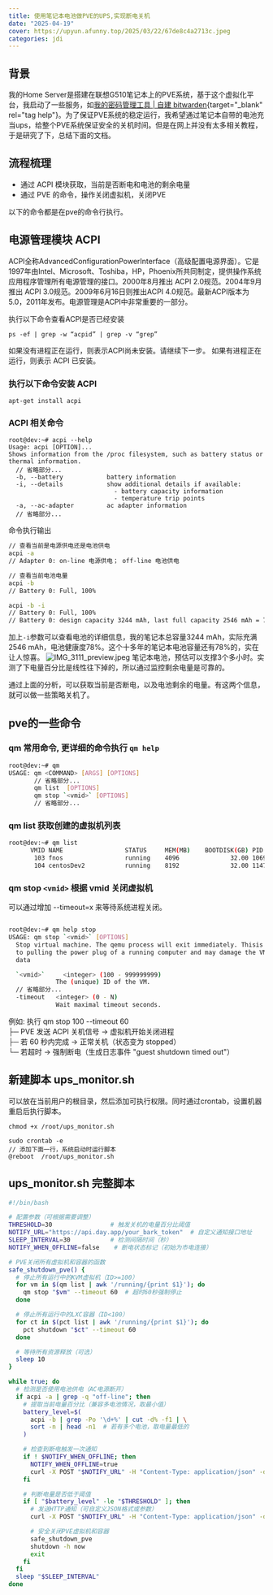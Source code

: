 ```yaml
---
title: 使用笔记本电池做PVE的UPS,实现断电关机
date: "2025-04-19"
cover: https://upyun.afunny.top/2025/03/22/67de8c4a2713c.jpeg
categories: jdi
---
```


## 背景
我的Home Server是搭建在联想G510笔记本上的PVE系统，基于这个虚拟化平台，我启动了一些服务，如[我的密码管理工具 | 自建 bitwarden](/bitwarden){target="_blank" rel="tag help"}。为了保证PVE系统的稳定运行，我希望通过笔记本自带的电池充当ups，给整个PVE系统保证安全的关机时间。但是在网上并没有太多相关教程， 于是研究了下，总结下面的文档。

## 流程梳理
- 通过 ACPI 模块获取，当前是否断电和电池的剩余电量
- 通过 PVE 的命令，操作关闭虚拟机，关闭PVE

以下的命令都是在pve的命令行执行。
## 电源管理模块 ACPI
ACPI全称AdvancedConfigurationPowerInterface（高级配置电源界面）。它是1997年由Intel、Microsoft、Toshiba，HP，Phoenix所共同制定，提供操作系统应用程序管理所有电源管理的接口。2000年8月推出 ACPI 2.0规范。2004年9月推出 ACPI 3.0规范。2009年6月16日则推出ACPI 4.0规范。最新ACPI版本为5.0，2011年发布。电源管理是ACPI中非常重要的一部分。

执行以下命令查看ACPI是否已经安装
```
ps -ef | grep -w “acpid” | grep -v “grep”
```
如果没有进程正在运行，则表示ACPI尚未安装。请继续下一步。
如果有进程正在运行，则表示 ACPI 已安装。

### 执行以下命令安装 ACPI
```shell
apt-get install acpi
```

### ACPI 相关命令

```shell
root@dev:~# acpi --help
Usage: acpi [OPTION]...
Shows information from the /proc filesystem, such as battery status or
thermal information.
  // 省略部分...
  -b, --battery            battery information
  -i, --details            show additional details if available:
                             - battery capacity information
                             - temperature trip points
  -a, --ac-adapter         ac adapter information
  // 省略部分...
```
命令执行输出
```bash
// 查看当前是电源供电还是电池供电
acpi -a
// Adapter 0: on-line 电源供电； off-line 电池供电

// 查看当前电池电量
acpi -b 
// Battery 0: Full, 100%

acpi -b -i
// Battery 0: Full, 100%
// Battery 0: design capacity 3244 mAh, last full capacity 2546 mAh = 78%
```
加上`-i`参数可以查看电池的详细信息，我的笔记本总容量3244 mAh，实际充满2546 mAh，电池健康度78%。这个十多年的笔记本电池容量还有78%的，实在让人惊喜。
![IMG_3111_preview.jpeg](https://upyun.afunny.top/2025/04/19/68037a58516a7.jpeg)
笔记本电池，预估可以支撑3个多小时。实测了下电量百分比是线性往下掉的，所以通过监控剩余电量是可靠的。

通过上面的分析，可以获取当前是否断电，以及电池剩余的电量。有这两个信息，就可以做一些策略关机了。

## pve的一些命令


### qm 常用命令, 更详细的命令执行 `qm help`
```bash
root@dev:~# qm 
USAGE: qm <COMMAND> [ARGS] [OPTIONS]
       // 省略部分...
       qm list  [OPTIONS]
       qm stop `<vmid>` [OPTIONS]
       // 省略部分...

```

### qm list 获取创建的虚拟机列表

```bash
root@dev:~# qm list
      VMID NAME                 STATUS     MEM(MB)    BOOTDISK(GB) PID       
       103 fnos                 running    4096              32.00 1069      
       104 centosDev2           running    8192              32.00 1147
```

### qm stop `<vmid>` 根据 vmid 关闭虚拟机
可以通过增加 --timeout=x 来等待系统进程关闭。

```bash

root@dev:~# qm help stop 
USAGE: qm stop `<vmid>` [OPTIONS]
  Stop virtual machine. The qemu process will exit immediately. Thisis akin
  to pulling the power plug of a running computer and may damage the VM
  data

  `<vmid>`     <integer> (100 - 999999999)
             The (unique) ID of the VM.
  // 省略部分...
  -timeout   <integer> (0 - N)
             Wait maximal timeout seconds.
```
例如: 执行 qm stop 100 --timeout 60  
├─ PVE 发送 ACPI 关机信号 → 虚拟机开始关闭进程  
├─ 若 60 秒内完成 → 正常关机（状态变为 stopped）  
└─ 若超时 → 强制断电（生成日志事件 "guest shutdown timed out"）
## 新建脚本 ups_monitor.sh
可以放在当前用户的根目录，然后添加可执行权限。同时通过crontab，设置机器重启后执行脚本。
```
chmod +x /root/ups_monitor.sh

sudo crontab -e
// 添加下面一行，系统启动时运行脚本
@reboot  /root/ups_monitor.sh
```
## ups_monitor.sh 完整脚本

```bash
#!/bin/bash

# 配置参数（可根据需要调整）
THRESHOLD=30                # 触发关机的电量百分比阈值
NOTIFY_URL="https://api.day.app/your_bark_token"  # 自定义通知接口地址
SLEEP_INTERVAL=30           # 检测间隔时间（秒）
NOTIFY_WHEN_OFFLINE=false    # 断电状态标记（初始为市电连接）

# PVE关闭所有虚拟机和容器的函数
safe_shutdown_pve() {
  # 停止所有运行中的KVM虚拟机（ID>=100）
  for vm in $(qm list | awk '/running/{print $1}'); do
    qm stop "$vm" --timeout 60  # 超时60秒强制停止
  done

  # 停止所有运行中的LXC容器（ID<100）
  for ct in $(pct list | awk '/running/{print $1}'); do
    pct shutdown "$ct" --timeout 60
  done

  # 等待所有资源释放（可选）
  sleep 10
}

while true; do
  # 检测是否使用电池供电（AC电源断开）
  if acpi -a | grep -q "off-line"; then
    # 提取当前电量百分比（兼容多电池情况，取最小值）
    battery_level=$(
      acpi -b | grep -Po '\d+%' | cut -d% -f1 | \
      sort -n | head -n1  # 若有多个电池，取电量最低的
    )

    # 检查到断电触发一次通知
    if ! $NOTIFY_WHEN_OFFLINE; then
      NOTIFY_WHEN_OFFLINE=true
      curl -X POST "$NOTIFY_URL" -H "Content-Type: application/json" -d "{  \"title\": \"断电了，当前电量${battery_level}%\"}" --connect-timeout 10
    fi

    # 判断电量是否低于阈值
    if [ "$battery_level" -le "$THRESHOLD" ]; then
      # 发送HTTP通知（可自定义JSON格式或参数）
      curl -X POST "$NOTIFY_URL" -H "Content-Type: application/json" -d "{  \"title\": \"断电了，当前电量${battery_level}%，触发安全关机\"}" --connect-timeout 10

      # 安全关闭PVE虚拟机和容器
      safe_shutdown_pve
      shutdown -h now
      exit
    fi
  fi
  sleep "$SLEEP_INTERVAL"
done
```
